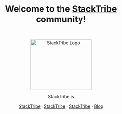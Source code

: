 <h1 align="center">Welcome to the <a href="https://stacktribe.com/">StackTribe</a> community!</h1><br>

<p align="center">
  <a href="https://stacktribe.com/">
    <img src="https://stacktribe.com/image/logo.png" alt="StackTribe Logo" width="200" height="165">
  </a>
</p>

<p align="center">
  StackTribe is 
</p>

<p align="center">
  <a href="https://stacktribe.com">StackTribe</a>
  ·
  <a href="https://stacktribe.com/">StackTribe</a>
  ·
  <a href="https://stacktribe.com/">StackTribe</a>
  ·
  <a href="https://blog.stacktribe.com/">Blog</a>
</p>
